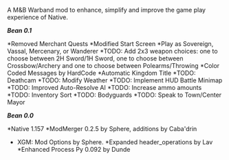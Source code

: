 A M&B Warband mod to enhance, simplify and improve the game play experience of Native.

***Bean 0.1***

*Removed Merchant Quests
*Modified Start Screen
    *Play as Sovereign, Vassal, Mercenary, or Wanderer
    *TODO: Add 2x3 weapon choices: one to choose between 2H Sword/1H Sword, one to choose between Crossbow/Archery and one to choose between Polearms/Throwing
*Color Coded Messages by HardCode
*Automatic Kingdom Title
*TODO: Deathcam
*TODO: Modify Weather
*TODO: Implement HUD Battle Minimap
*TODO: Improved Auto-Resolve AI
*TODO: Increase ammo amounts
*TODO: Inventory Sort
*TODO: Bodyguards
*TODO: Speak to Town/Center Mayor

***Bean 0.0***

*Native 1.157
*ModMerger 0.2.5 by Sphere, additions by Caba'drin
*	XGM: Mod Options by Sphere.
*Expanded header_operations by Lav
*Enhanced Process Py 0.092 by Dunde
